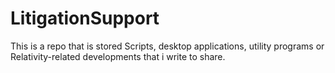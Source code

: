 # LitigationSupport
This is a repo that is stored Scripts, desktop applications, utility programs or Relativity-related developments that i write to share. 

